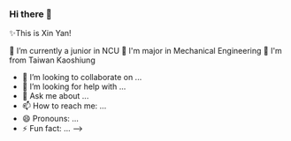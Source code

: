 ### Hi there 👋

✨This is Xin Yan!

🔭 I’m currently a junior in NCU
🔭 I'm major in Mechanical Engineering
🌱 I'm from Taiwan Kaoshiung

- 👯 I’m looking to collaborate on ...
- 🤔 I’m looking for help with ...
- 💬 Ask me about ...
- 📫 How to reach me: ...
- 😄 Pronouns: ...
- ⚡ Fun fact: ...
-->

